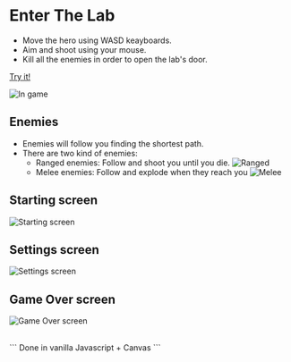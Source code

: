 # Enter The Lab
- Move the hero using WASD keayboards.
- Aim and shoot using your mouse.
- Kill all the enemies in order to open the lab's door.


[Try it!](https://aleixmarsa.github.io/Enter-The-Lab-Game/)

![In game](/images/in-game.gif)

## Enemies
- Enemies will follow you finding the shortest path.
- There are two kind of enemies:
    + Ranged enemies: Follow and shoot you until you die.
![Ranged](/images/ranged.png)
    + Melee enemies: Follow and explode when they reach you
![Melee](/images/melee.png)
  
## Starting screen
![Starting screen](/images/starting-screen.png)
  
## Settings screen
![Settings screen](/images/settings-screen.png)

## Game Over screen
![Game Over screen](/images/game-over-screen.png)

<br>
```
  Done in vanilla Javascript + Canvas
```


  
